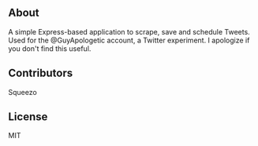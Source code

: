 
## About

A simple Express-based application to scrape, save and schedule Tweets. Used for the @GuyApologetic account, a Twitter
experiment. I apologize if you don't find this useful. 


## Contributors

Squeezo

## License

MIT